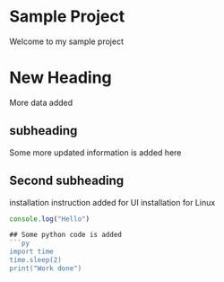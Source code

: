 # Sample Project
Welcome to my sample project

# New Heading
More data added

## subheading
Some more updated information is added here

## Second subheading
installation instruction added for UI
installation for Linux


```js
console.log("Hello")

## Some python code is added
```py
import time
time.sleep(2)
print("Work done")
```